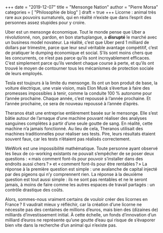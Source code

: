 +++
date        = "2019-12-07"
title       = "Mensonge Nation"
author      = "Pierre Morsa"
categories  = [ "Philosophie de blog" ]
draft       = true
+++
Licorne : animal très rare aux pouvoirs surnaturels, qui en réalité n’existe que dans l’esprit des personnes assez stupides pour y croire.

Uber est un mensonge économique. Tout le monde pense que Uber a révolutionné, non, pardon, en bon startuplangue, a **disrupté** le marché avec un business model novateur. La réalité, c’est que Uber perd 1 milliard de dollars par trimestre, parce que leur seul véritable avantage compétitif, c’est de pratiquer le dumping économique et social. S’ils sont moins chers que les concurrents, ce n’est pas parce qu’ils sont incroyablement efficaces. C’est simplement parce qu’ils vendent chaque course à perte, et qu’ils ont trouvé le moyen de contourner tous les mécanismes de protection sociale de leurs employés.

Tesla est toujours à la limite du mensonge. Ils ont un bon produit de base, la voiture électrique, une vraie vision, mais Elon Musk s’évertue à faire des promesses impossibles à tenir, comme la conduite 100 % autonome pour l’année prochaine. Chaque année, c’est repoussé à l’année prochaine. Et l’année prochaine, ce sera de nouveau repoussé à l’année d’après.

Theranos était une entreprise entièrement basée sur le mensonge. Elle s’est bâtie autour de l’arnaque d’une machine pouvant réaliser des analyses sanguines complètes à partir d’une seule goutte de sang. En réalité, cette machine n’a jamais fonctionné. Au lieu de cela, Theranos utilisait des machines traditionnelles pour réaliser ses tests. Pire, leurs résultats étaient souvent faux, car les tests n’étaient pas réalisés correctement.

WeWork est une impossibilité mathématique. Toute personne ayant observé les lieux de co-working existants ne pouvait s’empêcher de se poser deux questions : « mais comment font-ils pour pouvoir s’installer dans des endroits aussi chers ? » et « comment font-ils pour être rentables ? » La réponse à la première question est simple : une avalanche de capital injecté par des pigeons qui n’y comprennent rien. La réponse à la deuxième question est tout aussi simple : ils ne sont pas rentables et ne le seront jamais, à moins de faire comme les autres espaces de travail partagés : un contrôle drastique des coûts.

Alors, sommes-nous vraiment certains de vouloir créer des licornes en France ? Il vaudrait mieux y réfléchir, car la création d’une licorne ne nécessite pas des centaines de millions d’euros, mais bien des (dizaines de) milliards d’investissement initial. À cette échelle, un fonds d’innovation d’un milliard d’euros ne représente qu’une goutte d’eau qui risque de s’évaporer bien vite dans la recherche d’un animal qui n’existe pas.

